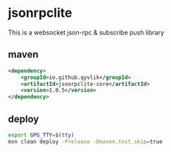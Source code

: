 # jsonrpclite

This is a websocket json-rpc & subscribe push library

## maven

```xml
<dependency>
    <groupId>io.github.qyvlik</groupId>
    <artifactId>jsonrpclite-core</artifactId>
    <version>1.0.5</version>
</dependency>
```

## deploy

```bash
export GPG_TTY=$(tty)
mvn clean deploy -Prelease -Dmaven.test.skip=true
```
